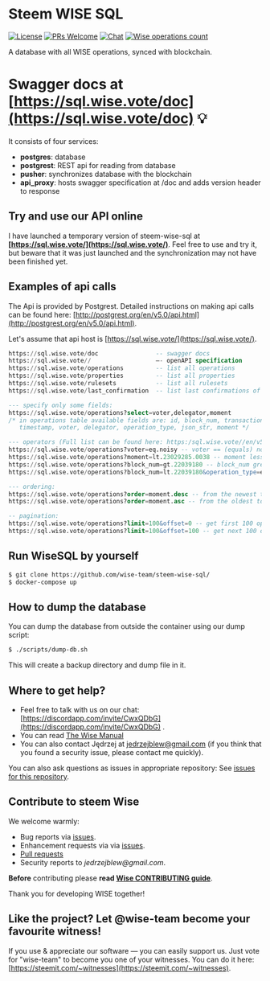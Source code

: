 # Steem WISE SQL

<!--§ data.config.repository.readme.generateDefaultBadges(data) §-->
[![License](https://img.shields.io/github/license/wise-team/steem-wise-sql.svg?style=flat-square)](https://github.com/wise-team/steem-wise-sql/blob/master/LICENSE) [![PRs Welcome](https://img.shields.io/badge/PRs-welcome-brightgreen.svg?style=flat-square)](http://makeapullrequest.com) [![Chat](https://img.shields.io/badge/chat%20on%20discord-6b11ff.svg?style=flat-square)](https://discordapp.com/invite/CwxQDbG) [![Wise operations count](https://img.shields.io/badge/dynamic/json.svg?label=wise%20operations%20count&url=https%3A%2F%2Fsql.wise.vote%2Foperations%3Fselect%3Dcount&query=%24%5B0%5D.count&colorB=blue&style=flat-square)](https://sql.wise.vote/operations?select=moment,delegator,voter,operation_type&order=moment.desc)
<!--§§.-->

A database with all WISE operations, synced with blockchain.
<!--§ const url = d(data.config.sql.url.production) + "doc"; '\n# Swagger docs at [' + url + '](' + url + ') :bulb:\n' §-->
# Swagger docs at [https://sql.wise.vote/doc](https://sql.wise.vote/doc) :bulb:
<!--§§.-->

It consists of four services: 
- **postgres**: database
- **postgrest**: REST api for reading from database
- **pusher**: synchronizes database with the blockchain
- **api_proxy**: hosts swagger specification at /doc and adds version header to response

## Try and use our API online

I have launched a temporary version of steem-wise-sql at **<!--§ const url = d(data.config.sql.url.production); '[' + url + '](' + url + ')' §-->[https://sql.wise.vote/](https://sql.wise.vote/)<!--§ §.-->**. Feel free to use and try it, but beware that it was just launched and the synchronization may not have been finished yet.



## Examples of api calls

The Api is provided by Postgrest. Detailed instructions on making api calls can be found here: [http://postgrest.org/en/v5.0/api.html](http://postgrest.org/en/v5.0/api.html).

Let's assume that api host is <!--§ const url = d(data.config.sql.url.production); '[' + url + '](' + url + ')' §-->[https://sql.wise.vote/](https://sql.wise.vote/)<!--§ §.-->.

<!--§ value.replace(/https?:\/\/[^\/]+\//gmui, d(data.config.sql.url.production)) §-->
```sql
https://sql.wise.vote/doc                -- swagger docs
https://sql.wise.vote//                  —- openAPI specification
https://sql.wise.vote/operations         -- list all operations
https://sql.wise.vote/properties         -- list all properties
https://sql.wise.vote/rulesets           -- list all rulesets
https://sql.wise.vote/last_confirmation  -- list last confirmations of specified users (moment of the last activity of a daemon)

--- specify only some fields:
https://sql.wise.vote/operations?select=voter,delegator,moment
/* in operations table available fields are: id, block_num, transaction_num, transaction_id, 
   timestamp, voter, delegator, operation_type, json_str, moment */

--- operators (Full list can be found here: https:/sql.wise.vote//en/v5.0/api.html)
https://sql.wise.vote/operations?voter=eq.noisy -- voter == (equals) noisy
https://sql.wise.vote/operations?moment=lt.23029285.0038 -- moment less than 23029285.0038. Format of moment is block_num.trx_num (trx_num is padded with zeros to four digits)
https://sql.wise.vote/operations?block_num=gt.22039180 -- block_num greater than 22039180
https://sql.wise.vote/operations?block_num=lt.22039180&operation_type=eq.set_rules -- block_num less than 22039180 & operation_type==set_rules

--- ordering:
https://sql.wise.vote/operations?order=moment.desc -- from the newest to the oldest
https://sql.wise.vote/operations?order=moment.asc -- from the oldest to the newest

-- pagination:
https://sql.wise.vote/operations?limit=100&offset=0 -- get first 100 operations
https://sql.wise.vote/operations?limit=100&offset=100 -- get next 100 operations
```
<!--§§.-->





## Run WiseSQL by yourself

```bash
$ git clone https://github.com/wise-team/steem-wise-sql/
$ docker-compose up
```



## How to dump the database

You can dump the database from outside the container using our dump script:

```bash
$ ./scripts/dump-db.sh
```
This will create a backup directory and dump file in it.



<!--§ data.config.repository.readme.generateHelpMd(data) §-->
## Where to get help?

- Feel free to talk with us on our chat: [https://discordapp.com/invite/CwxQDbG](https://discordapp.com/invite/CwxQDbG) .
- You can read [The Wise Manual](https://docs.wise.vote)
- You can also contact Jędrzej at jedrzejblew@gmail.com (if you think that you found a security issue, please contact me quickly).

You can also ask questions as issues in appropriate repository: See [issues for this repository](https://github.com/wise-team/steem-wise-sql/issues).

<!--§§.-->


<!--§ data.config.repository.readme.generateHelpUsMd(data) §-->
## Contribute to steem Wise

We welcome warmly:

- Bug reports via [issues](https://github.com/wise-team/steem-wise-sql).
- Enhancement requests via via [issues](https://github.com/wise-team/steem-wise-sql/issues).
- [Pull requests](https://github.com/wise-team/steem-wise-sql/pulls)
- Security reports to _jedrzejblew@gmail.com_.

**Before** contributing please **read [Wise CONTRIBUTING guide](https://github.com/wise-team/steem-wise-core/blob/master/CONTRIBUTING.md)**.

Thank you for developing WISE together!



## Like the project? Let @wise-team become your favourite witness!

If you use & appreciate our software — you can easily support us. Just vote for "wise-team" to become you one of your witnesses. You can do it here: [https://steemit.com/~witnesses](https://steemit.com/~witnesses).

<!--§§.-->


<!-- Prayer: Gloria Patri, et Filio, et Spiritui Sancto, sicut erat in principio et nunc et semper et in saecula saeculorum. Amen. In te, Domine, speravi: non confundar in aeternum. -->
